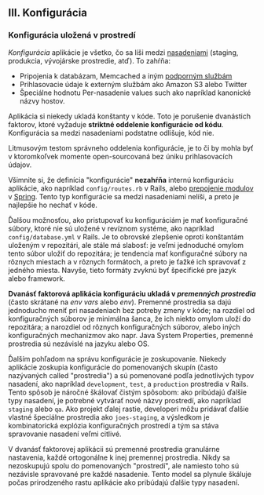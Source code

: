 ## III. Konfigurácia
### Konfigurácia uložená v prostredí

*Konfigurácia* aplikácie je všetko, čo sa líši medzi [nasadeniami](./codebase) (staging, produkcia, vývojárske prostredie, atď).  To zahŕňa:

* Pripojenia k databázam, Memcached a iným [podporným službám](./backing-services)
* Prihlasovacie údaje k externým službám ako Amazon S3 alebo Twitter
* Špeciálne hodnotu Per-nasadenie values such ako napríklad kanonické názvy hostov.

Aplikácia si niekedy ukladá konštanty v kóde. Toto je porušenie dvanástich faktorov, ktoré vyžaduje **striktné oddelenie konfigurácie od kódu**.  Konfigurácia sa medzi nasadeniami podstatne odlišuje, kód nie.

Litmusovým testom správneho oddelenia konfigurácie, je to či by mohla byť v ktoromkoľvek momente open-sourcovaná bez úniku prihlasovacích údajov.

Všimnite si, že definícia "konfigurácie" **nezahŕňa** internú konfiguráciu aplikácie, ako napríklad `config/routes.rb` v Rails, alebo [prepojenie modulov](https://docs.spring.io/spring/docs/current/spring-framework-reference/html/beans.html) v [Spring](https://spring.io/).  Tento typ konfigurácie sa medzi nasadeniami nelíši, a preto je najlepšie ho nechať v kóde.

Ďalšou možnosťou, ako pristupovať ku konfiguráciám je mať konfiguračné súbory, ktoré nie sú uložené v revíznom systéme, ako napríklad `config/database.yml` v Rails.  Je to obrovské zlepšenie oproti konštantám uloženým v repozitári, ale stále má slabosť: je veľmi jednoduché omylom tento súbor uložiť do repozitára; je tendencia mať konfiguračné súbory na rôznych miestach a v rôznych formátoch, a preto je ťažké ich spravovať z jedného miesta. Navyše, tieto formáty zvyknú byť špecifické pre jazyk alebo framework.

**Dvanásť faktorová aplikácia konfiguráciu ukladá v *premenných prostredia*** (často skrátané na *env vars* alebo *env*).  Premenné prostredia sa dajú jednoducho meniť pri nasadeniach bez potreby zmeny v kóde; na rozdiel od konfiguračných súborov je minimálna šanca, že ich niekto omylom uloží do repozitára; a narozdiel od rôznych konfiguračných súborov, alebo iných konfiguračných mechanizmov ako napr. Java System Properties, premenné prostredia sú nezávislé na jazyku alebo OS.

Ďalším pohľadom na správu konfigurácie je zoskupovanie.  Niekedy aplikácie zoskupia konfigurácie do pomenovaných skupín (často nazývaných called "prostredia") a sú pomenované podľa jednotlivých typov nasadení, ako napríklad `development`, `test`, a `production` prostredia v Rails.  Tento spôsob je náročné škálovať čistým spôsobom: ako pribúdajú ďalšie typy nasadení, je potrebné vytvárať nové názvy prostredí, ako napríklad `staging` alebo `qa`.  Ako projekt ďalej rastie, developeri môžu pridávať ďalšie vlastné špeciálne prostredia ako `joes-staging`, a výsledkom je kombinatorická explózia konfiguračných prostredí a tým sa stáva spravovanie nasadení veľmi citlivé.

V dvanásť faktorovej aplikácii sú premenné prostredia granulárne nastavenia, každé ortogonálne k inej premennej prostredia.  Nikdy sa nezoskupujú spolu do pomenovaných "prostredí", ale namiesto toho sú nezávisle spravované pre každé nasadenie.  Tento model sa plynule škáluje počas prirodzeného rastu aplikácie ako pribúdajú ďalšie typy nasadení.
